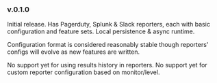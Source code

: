 ### v.0.1.0

Initial release. Has Pagerduty, Splunk & Slack reporters, each with basic configuration and feature sets. Local persistence & async runtime. 

Configuration format is considered reasonably stable though reporters' configs will evolve as new features are written.

No support yet for using results history in reporters. No support yet for custom reporter configuration based on monitor/level.
